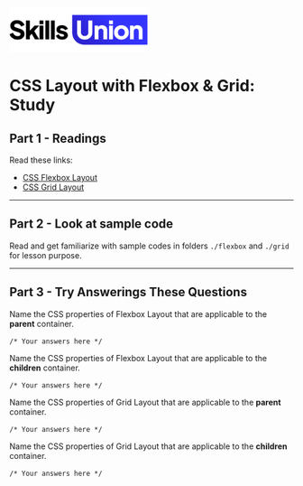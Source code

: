 [<img src="assets/images/su-logo.png" alt="Skills Union Logo" height="80px" />](https://www.skillsunion.com/)

# CSS Layout with Flexbox & Grid: Study

## Part 1 - Readings

Read these links:

- [CSS Flexbox Layout](https://css-tricks.com/snippets/css/a-guide-to-flexbox/)
- [CSS Grid Layout](https://css-tricks.com/snippets/css/complete-guide-grid/)

--- 

## Part 2 - Look at sample code

Read and get familiarize with sample codes in folders `./flexbox` and `./grid` for lesson purpose.

---

## Part 3 - Try Answerings These Questions

Name the CSS properties of Flexbox Layout that are applicable to the **parent** container.

```
/* Your answers here */
```

Name the CSS properties of Flexbox Layout that are applicable to the **children** container.

```
/* Your answers here */
```

Name the CSS properties of Grid Layout that are applicable to the **parent** container.

```
/* Your answers here */
```

Name the CSS properties of Grid Layout that are applicable to the **children** container.

```
/* Your answers here */
```
